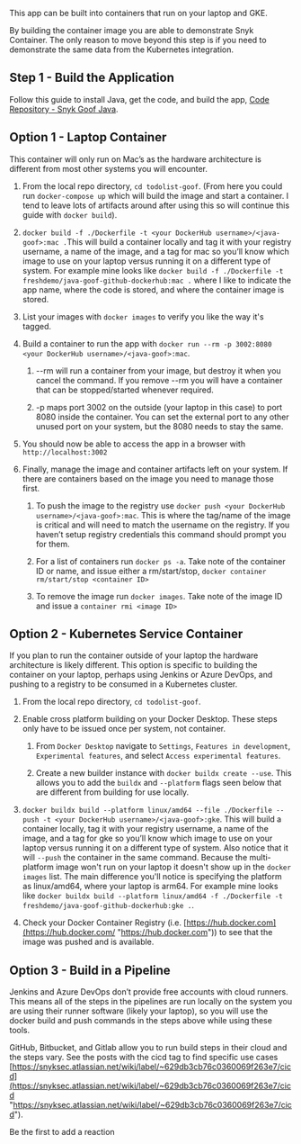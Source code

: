 This app can be built into containers that run on your laptop and GKE.

By building the container image you are able to demonstrate Snyk Container. The only reason to move beyond this step is if you need to demonstrate the same data from the Kubernetes integration.

## Step 1 - Build the Application

Follow this guide to install Java, get the code, and build the app, [Code Repository - Snyk Goof Java](https://snyksec.atlassian.net/wiki/spaces/~629db3cb76c0360069f263e7/blog/2023/11/17/1754431492).

## Option 1 - Laptop Container

This container will only run on Mac’s as the hardware architecture is different from most other systems you will encounter.

1.  From the local repo directory, `cd todolist-goof`. (From here you could run `docker-compose up` which will build the image and start a container. I tend to leave lots of artifacts around after using this so will continue this guide with `docker build`).
    
2.  `docker build -f ./Dockerfile -t <your DockerHub username>/<java-goof>:mac .`This will build a container locally and tag it with your registry username, a name of the image, and a tag for mac so you’ll know which image to use on your laptop versus running it on a different type of system. For example mine looks like `docker build -f ./Dockerfile -t freshdemo/java-goof-github-dockerhub:mac .` where I like to indicate the app name, where the code is stored, and where the container image is stored.
    
3.  List your images with `docker images` to verify you like the way it's tagged.
    
4.  Build a container to run the app with `docker run --rm -p 3002:8080 <your DockerHub username>/<java-goof>:mac`.
    
    1.  \--rm will run a container from your image, but destroy it when you cancel the command. If you remove --rm you will have a container that can be stopped/started whenever required.
        
    2.  \-p maps port 3002 on the outside (your laptop in this case) to port 8080 inside the container. You can set the external port to any other unused port on your system, but the 8080 needs to stay the same.
        
5.  You should now be able to access the app in a browser with `http://localhost:3002`
    
6.  Finally, manage the image and container artifacts left on your system. If there are containers based on the image you need to manage those first.
    
    1.  To push the image to the registry use `docker push <your DockerHub username>/<java-goof>:mac`. This is where the tag/name of the image is critical and will need to match the username on the registry. If you haven’t setup registry credentials this command should prompt you for them.
        
    2.  For a list of containers run `docker ps -a`. Take note of the container ID or name, and issue either a rm/start/stop, `docker container rm/start/stop <container ID>`
        
    3.  To remove the image run `docker images`. Take note of the image ID and issue a `container rmi <image ID>`
        

## Option 2 - Kubernetes Service Container

If you plan to run the container outside of your laptop the hardware architecture is likely different. This option is specific to building the container on your laptop, perhaps using Jenkins or Azure DevOps, and pushing to a registry to be consumed in a Kubernetes cluster.

1.  From the local repo directory, `cd todolist-goof`.
    
2.  Enable cross platform building on your Docker Desktop. These steps only have to be issued once per system, not container.
    
    1.  From `Docker Desktop` navigate to `Settings`, `Features in development`, `Experimental features`, and select `Access experimental features`.
        
    2.  Create a new builder instance with `docker buildx create --use`. This allows you to add the `buildx` and `--platform` flags seen below that are different from building for use locally.
        
3.  `docker buildx build --platform linux/amd64 --file ./Dockerfile --push -t <your DockerHub username>/<java-goof>:gke`. This will build a container locally, tag it with your registry username, a name of the image, and a tag for gke so you’ll know which image to use on your laptop versus running it on a different type of system. Also notice that it will `--push` the container in the same command. Because the multi-platform image won't run on your laptop it doesn't show up in the `docker images` list. The main difference you'll notice is specifying the platform as linux/amd64, where your laptop is arm64. For example mine looks like `docker buildx build --platform linux/amd64 -f ./Dockerfile -t freshdemo/java-goof-github-dockerhub:gke .`.
    
4.  Check your Docker Container Registry (i.e. [https://hub.docker.com](https://hub.docker.com/ "https://hub.docker.com")) to see that the image was pushed and is available.
    

## Option 3 - Build in a Pipeline

Jenkins and Azure DevOps don’t provide free accounts with cloud runners. This means all of the steps in the pipelines are run locally on the system you are using their runner software (likely your laptop), so you will use the docker build and push commands in the steps above while using these tools.

GitHub, Bitbucket, and Gitlab allow you to run build steps in their cloud and the steps vary. See the posts with the cicd tag to find specific use cases [https://snyksec.atlassian.net/wiki/label/~629db3cb76c0360069f263e7/cicd](https://snyksec.atlassian.net/wiki/label/~629db3cb76c0360069f263e7/cicd "https://snyksec.atlassian.net/wiki/label/~629db3cb76c0360069f263e7/cicd").

Be the first to add a reaction